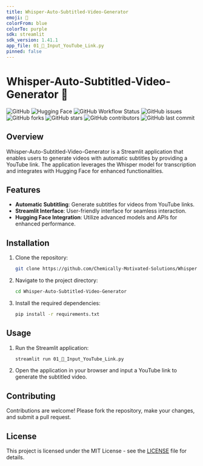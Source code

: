 ```yaml
---
title: Whisper-Auto-Subtitled-Video-Generator
emoji: 🎥
colorFrom: blue
colorTo: purple
sdk: streamlit
sdk_version: 1.41.1
app_file: 01_🎥_Input_YouTube_Link.py
pinned: false
---
```


# Whisper-Auto-Subtitled-Video-Generator 🎥

![GitHub](https://img.shields.io/github/license/Chemically-Motivated-Solutions/Whisper-Auto-Subtitled-Video-Generator)
![Hugging Face](https://img.shields.io/badge/Hugging%20Face-FFD21E?logo=huggingface&logoColor=000)
![GitHub Workflow Status](https://img.shields.io/github/actions/workflow/status/Chemically-Motivated-Solutions/Whisper-Auto-Subtitled-Video-Generator/pylint.yml?branch=main)
![GitHub issues](https://img.shields.io/github/issues/Chemically-Motivated-Solutions/Whisper-Auto-Subtitled-Video-Generator)
![GitHub forks](https://img.shields.io/github/forks/Chemically-Motivated-Solutions/Whisper-Auto-Subtitled-Video-Generator)
![GitHub stars](https://img.shields.io/github/stars/Chemically-Motivated-Solutions/Whisper-Auto-Subtitled-Video-Generator)
![GitHub contributors](https://img.shields.io/github/contributors/Chemically-Motivated-Solutions/Whisper-Auto-Subtitled-Video-Generator)
![GitHub last commit](https://img.shields.io/github/last-commit/Chemically-Motivated-Solutions/Whisper-Auto-Subtitled-Video-Generator)

## Overview

Whisper-Auto-Subtitled-Video-Generator is a Streamlit application that enables users to generate videos with automatic subtitles by providing a YouTube link. The application leverages the Whisper model for transcription and integrates with Hugging Face for enhanced functionalities.

## Features

- **Automatic Subtitling**: Generate subtitles for videos from YouTube links.
- **Streamlit Interface**: User-friendly interface for seamless interaction.
- **Hugging Face Integration**: Utilize advanced models and APIs for enhanced performance.

## Installation

1. Clone the repository:

   ```bash
   git clone https://github.com/Chemically-Motivated-Solutions/Whisper-Auto-Subtitled-Video-Generator.git
   ```

2. Navigate to the project directory:

   ```bash
   cd Whisper-Auto-Subtitled-Video-Generator
   ```

3. Install the required dependencies:

   ```bash
   pip install -r requirements.txt
   ```

## Usage

1. Run the Streamlit application:

   ```bash
   streamlit run 01_🎥_Input_YouTube_Link.py
   ```

2. Open the application in your browser and input a YouTube link to generate the subtitled video.

## Contributing

Contributions are welcome! Please fork the repository, make your changes, and submit a pull request.

## License

This project is licensed under the MIT License - see the [LICENSE](LICENSE) file for details.
